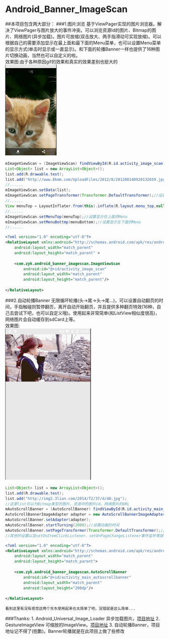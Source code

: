 # Android_Banner_ImageScan
##本项目包含两大部分：
###1.图片浏览
基于ViewPager实现的图片浏览器。解决了ViewPager与图片放大的事件冲突。可以浏览资源Id的图片、Bitmap的图片、网络图片(异步加载)。图片可放缩(双击放大、两手指滑动可实现放缩)。可以根据自己的需要添加显示在最上面和最下面的Menu菜单，也可以设置Menu菜单的显示方式(单击时显示或一直显示)。和下面的轮播Banner一样也提供了16种图片切换动画，当然也可以自定义的啦。<br/>
效果图:由于各种原因gif的效果和真实的效果差别也挺大的<br/>
![](https://github.com/yukun314/Android_Banner_ImageScan/raw/master/preview/imagescan.gif)
<br/>
```Java
mImageViewScan = (ImageViewScan) findViewById(R.id.activity_image_scan);
List<Object> list = new ArrayList<Object>();
list.add(R.drawable.test);
list.add("http://www.8kmm.com/UploadFiles/2012/8/201208140920132659.jpg");
//......
mImageViewScan.setData(list);
mImageViewScan.setPageTransformer(Transformer.DefaultTransformer);//设置切换动画
//......
View menuTop = LayoutInflater.from(this).inflate(R.layout.menu_top,null);
//......
mImageViewScan.setMenuTop(menuTop);//设置显示在上面的Menu
mImageViewScan.setMenuBottmp(menuBottom);//设置显示在下面的Menu
//......
```
```xml
<?xml version="1.0" encoding="utf-8"?>
<RelativeLayout xmlns:android="http://schemas.android.com/apk/res/android"
    android:layout_width="match_parent"
    android:layout_height="match_parent" >

    <com.zyk.android_banner_imagescan.ImageViewScan
        android:id="@+id/activity_image_scan"
        android:layout_width="match_parent"
        android:layout_height="match_parent"/>

</RelativeLayout>
```
###2.自动轮播Banner
无限循环轮播(头->尾->头->尾...)，可以设置自动翻页的时间，手指触碰则暂停翻页，离开自动开始翻页，并且提供多种翻页特效(16种，自己去尝试下吧，也可以自定义哦)。使用起来非常简单(和ListView相似度很高)，网络图片会自动缓存到sdCard上等。<br>
效果图:<br/>
![](https://github.com/yukun314/Android_Banner_ImageScan/raw/master/preview/banner.gif )
<br>
```Java
List<Object> list = new ArrayList<Object>();
list.add(R.drawable.test);
list.add("http://img2.3lian.com/2014/f2/37/d/40.jpg");
//这里list可以为Bitmap类型的图片、资源中的图片id、网络图片的URL
mAutoScrollBanner = (AutoScrollBanner) findViewById(R.id.activity_main_autoscrollbanner);
AutoScrollBannerImageAdapter adapter = new AutoScrollBannerImageAdapter(TestAutoScrollBannerActivity.this, list);
mAutoScrollBanner.setAdapter(adapter);
mAutoScrollBanner.startTurning(2000);//设置动画的时间
mAutoScrollBanner.setPageTransformer(Transformer.DefaultTransformer);//翻页动画
//其他的设置以及setOnItemClickListener、setOnPageChangeListener事件监听等就看test中的例子
```
```xml
<?xml version="1.0" encoding="utf-8"?>
<RelativeLayout xmlns:android="http://schemas.android.com/apk/res/android"
    android:layout_width="match_parent"
    android:layout_height="match_parent">

    <com.zyk.android_banner_imagescan.AutoScrollBanner
        android:id="@+id/activity_main_autoscrollbanner"
        android:layout_width="match_parent"
        android:layout_height="200dp"/>

</RelativeLayout>
```

    看到这里有没有感觉这两个东东使用起来也太简单了吧，没错就是这么简单...
        
###Thanks:
    1. Android_Universal_Image_Loader 异步加载图片。[项目地址](https://github.com/nostra13/Android-Universal-Image-Loader)
    2. GestureImageView 可缩放的ImageView。[项目地址](https://github.com/jasonpolites/gesture-imageview)
    3. 自动轮播Banner，项目地址记不得了(抱歉)。Banner轮播就是在此项目上做了些修改
